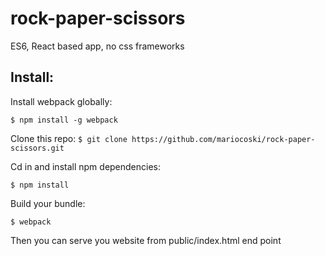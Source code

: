# rock-paper-scissors
ES6, React based app, no css frameworks

## Install:

Install webpack globally:

`$ npm install -g webpack`

Clone this repo:
`$ git clone https://github.com/mariocoski/rock-paper-scissors.git`

Cd in and install npm dependencies:

`$ npm install`

Build your bundle:

`$ webpack`

Then you can serve you website from public/index.html end point
